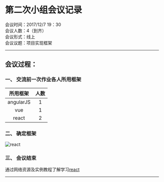 # 第二次小组会议记录

会议时间：2017/12/7 19：30</br>
会议人数：4（到齐）</br>
会议形式：线上</br>
会议议题：项目实现框架</br>
*******
## 会议过程：
### 一、 交流前一次作业各人所用框架
| 所用框架 |人数|
|:-------:|:--:|
|angularJS|  1 |
|vue      |  1 |
|react    |  2 |
### 二、 确定框架
![react](https://timgsa.baidu.com/timg?image&quality=80&size=b9999_10000&sec=1513688692901&di=58bdb99e70900447e6e818900f3c804b&imgtype=0&src=http%3A%2F%2Fstatic.oschina.net%2Fuploads%2Fspace%2F2016%2F0324%2F113250_yK1Y_2680454.png)
### 三、 会议结束
通过网络资源及实例教程了解学习[react](https://reactjs.org/)
*******
